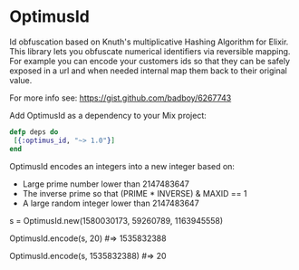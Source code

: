 # OptimusId

Id obfuscation based on Knuth's multiplicative Hashing Algorithm for Elixir. This library lets you obfuscate numerical identifiers via reversible mapping. For example you can encode  your customers ids so that they can be safely exposed in a url and when needed internal map them back to their original value.

For more info see: https://gist.github.com/badboy/6267743


 Add OptimusId as a dependency to your Mix project:
 
 ```elixir
defp deps do
  [{:optimus_id, "~> 1.0"}]
end
```
 
OptimusId encodes an integers into a new integer based on:

 * Large prime number lower than 2147483647
 * The inverse prime so that (PRIME * INVERSE) & MAXID == 1
 * A large random integer lower than 2147483647


s = OptimusId.new(1580030173, 59260789, 1163945558)

OptimusId.encode(s, 20)
#=> 1535832388

OptimusId.encode(s, 1535832388)
#=> 20


